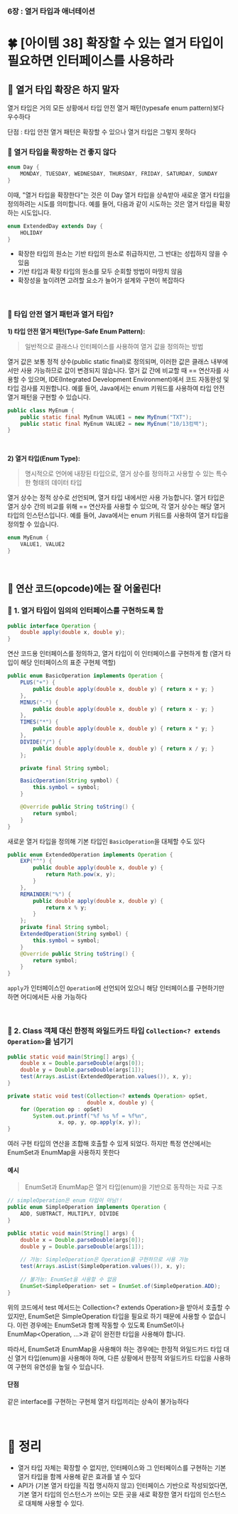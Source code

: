 ### 6장 : 열거 타입과 애너테이션
# 🍀 [아이템 38]  확장할 수 있는 열거 타입이 필요하면 인터페이스를 사용하라

## 📒 열거 타입 확장은 하지 말자
열거 타입은 거의 모든 상황에서 타입 안전 열거 패턴(typesafe enum pattern)보다 우수하다

단점 : 타입 안전 열거 패턴은 확장할 수 있으나 열거 타입은 그렇지 못하다

### 📃 열거 타입을 확장하는 건 좋지 않다
```java
enum Day {
    MONDAY, TUESDAY, WEDNESDAY, THURSDAY, FRIDAY, SATURDAY, SUNDAY
}
```
이때, "열거 타입을 확장한다"는 것은 이 Day 열거 타입을 상속받아 새로운 열거 타입을 정의하려는 시도를 의미합니다. 예를 들어, 다음과 같이 시도하는 것은 열거 타입을 확장하는 시도입니다.

```java
enum ExtendedDay extends Day {
    HOLIDAY
}
```
- 확장한 타입의 원소는 기반 타입의 원소로 취급하지만, 그 반대는 성립하지 않을 수 있음
- 기반 타입과 확장 타입의 원소를 모두 순회할 방법이 마땅치 않음
- 확장성을 높이려면 고려할 요소가 늘어가 설계와 구현이 복잡하다


&nbsp;

### 📃 타입 안전 열거 패턴과 열거 타입?
**1) 타입 안전 열거 패턴(Type-Safe Enum Pattern):**

> 일반적으로 클래스나 인터페이스를 사용하여 열거 값을 정의하는 방법

열거 값은 보통 정적 상수(public static final)로 정의되며, 이러한 값은 클래스 내부에서만 사용 가능하므로 값이 변경되지 않습니다.
열거 값 간에 비교할 때 == 연산자를 사용할 수 있으며, IDE(Integrated Development Environment)에서 코드 자동완성 및 타입 검사를 지원합니다.
예를 들어, Java에서는 enum 키워드를 사용하여 타입 안전 열거 패턴을 구현할 수 있습니다.
```java
public class MyEnum {
    public static final MyEnum VALUE1 = new MyEnum("TXT");
    public static final MyEnum VALUE2 = new MyEnum("10/13컴백");
}
```
&nbsp;

**2) 열거 타입(Enum Type):**

> 명시적으로 언어에 내장된 타입으로, 열거 상수를 정의하고 사용할 수 있는 특수한 형태의 데이터 타입

열거 상수는 정적 상수로 선언되며, 열거 타입 내에서만 사용 가능합니다.
열거 타입은 열거 상수 간의 비교를 위해 == 연산자를 사용할 수 있으며, 각 열거 상수는 해당 열거 타입의 인스턴스입니다.
예를 들어, Java에서는 enum 키워드를 사용하여 열거 타입을 정의할 수 있습니다.
```java
enum MyEnum {
    VALUE1, VALUE2
}
```
&nbsp;

## 📒 연산 코드(opcode)에는 잘 어울린다!
### 📃 1. 열거 타입이 임의의 인터페이스를 구현하도록 함

```java
public interface Operation {
    double apply(double x, double y);
}
```
연산 코드용 인터페이스를 정의하고, 열거 타입이 이 인터페이스를 구현하게 함 (열거 타입이 해당 인터페이스의 표준 구현체 역할)

```java
public enum BasicOperation implements Operation {
    PLUS("+") {
        public double apply(double x, double y) { return x + y; }
    },
    MINUS("-") {
        public double apply(double x, double y) { return x - y; }
    },
    TIMES("*") {
        public double apply(double x, double y) { return x * y; }
    },
    DIVIDE("/") {
        public double apply(double x, double y) { return x / y; }
    };

    private final String symbol;

    BasicOperation(String symbol) {
        this.symbol = symbol;
    }

    @Override public String toString() {
        return symbol;
    }
}
```

새로운 열거 타입을 정의해 기본 타입인 `BasicOperation`을 대체할 수도 있다

```java
public enum ExtendedOperation implements Operation {
    EXP("^") {
        public double apply(double x, double y) {
            return Math.pow(x, y);
        }
    },
    REMAINDER("%") {
        public double apply(double x, double y) {
            return x % y;
        }
    };
    private final String symbol;
    ExtendedOperation(String symbol) {
        this.symbol = symbol;
    }
    @Override public String toString() {
        return symbol;
    }
}
```

`apply`가 인터페이스인 `Operation`에 선언되어 있으니 해당 인터페이스를 구현하기만 하면 어디에서든 사용 가능하다

&nbsp;
### 📃 2. Class 객체 대신 한정적 와일드카드 타입 `Collection<? extends Operation>`을 넘기기
```java
public static void main(String[] args) {
    double x = Double.parseDouble(args[0]);
    double y = Double.parseDouble(args[1]);
    test(Arrays.asList(ExtendedOperation.values()), x, y);
}
```

```java
private static void test(Collection<? extends Operation> opSet,
                         double x, double y) {
    for (Operation op : opSet)
        System.out.printf("%f %s %f = %f%n",
                x, op, y, op.apply(x, y));
}
```

여러 구현 타입의 연산을 조합해 호출할 수 있게 되었다.
하지만 특정 연산에서는 EnumSet과 EnumMap을 사용하지 못한다

#### 예시
> EnumSet과 EnumMap은 열거 타입(enum)을 기반으로 동작하는 자료 구조

```java
// simpleOperation은 enum 타입이 아님!!
public enum SimpleOperation implements Operation {
    ADD, SUBTRACT, MULTIPLY, DIVIDE
}

public static void main(String[] args) {
    double x = Double.parseDouble(args[0]);
    double y = Double.parseDouble(args[1]);
    
    // 가능: SimpleOperation은 Operation을 구현하므로 사용 가능
    test(Arrays.asList(SimpleOperation.values()), x, y);
    
    // 불가능: EnumSet을 사용할 수 없음
    EnumSet<SimpleOperation> set = EnumSet.of(SimpleOperation.ADD);
}
```
위의 코드에서 test 메서드는 Collection<? extends Operation>을 받아서 호출할 수 있지만, EnumSet은 SimpleOperation 타입을 필요로 하기 때문에 사용할 수 없습니다. 이런 경우에는 EnumSet과 함께 작동할 수 있도록 EnumSet<Operation>이나 EnumMap<Operation, ...>과 같이 완전한 타입을 사용해야 합니다.

따라서, EnumSet과 EnumMap을 사용해야 하는 경우에는 한정적 와일드카드 타입 대신 열거 타입(enum)을 사용해야 하며, 다른 상황에서 한정적 와일드카드 타입을 사용하여 구현의 유연성을 높일 수 있습니다.

#### 단점
같은 interface를 구현하는 구현체 열거 타입끼리는 상속이 불가능하다
 
&nbsp;
# 📒 정리
- 열거 타입 자체는 확장할 수 없지만, 인터페이스와 그 인터페이스를 구현하는 기본 열거 타입을 함께 사용해 같은 효과를 낼 수 있다
- API가 (기본 열거 타입을 직접 명시하지 않고) 인터페이스 기반으로 작성되었다면, 기본 열거 타입의 인스턴스가 쓰이는 모든 곳을 새로 확장한 열거 타입의 인스턴스로 대체해 사용할 수 있다.